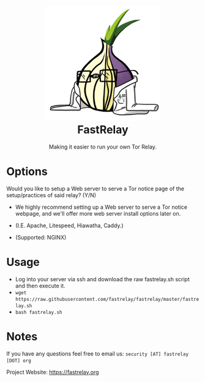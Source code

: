 <h1 align="center">
  <a href="https://github.com/fastrelay/fastrelay"><img src="https://raw.githubusercontent.com/fastrelay/website/main/images/onion/fastrelay-icon-3.png" alt="FastRelay" width="300"></a>
 <br />
  FastRelay
</h1>

<p align="center">Making it easier to run your own Tor Relay.</p>

# Options
Would you like to setup a Web server to serve a Tor notice page of the setup/practices of said relay? (Y/N)
- We highly recommend setting up a Web server to serve a Tor notice webpage, and we'll offer more web server install options later on.

- (I.E. Apache, Litespeed, Hiawatha, Caddy.)

- (Supported: NGINX)

# Usage	
- Log into your server via ssh and download the raw fastrelay.sh script and then execute it.<br>	
- `wget https://raw.githubusercontent.com/fastrelay/fastrelay/master/fastrelay.sh`<br>	
- `bash fastrelay.sh`

# Notes
If you have any questions feel free to email us: `security [AT] fastrelay [DOT] org`

Project Website: https://fastrelay.org
